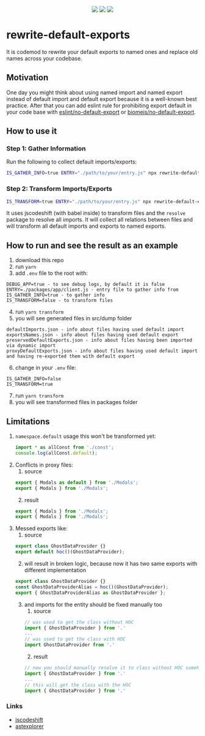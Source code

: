 <p align="center">
  <a href="https://www.npmjs.com/package/rewrite-default-exports"><img src="https://img.shields.io/npm/v/rewrite-default-exports?style=flat-square"></a>
  <a href="https://www.npmjs.com/package/rewrite-default-exports"><img src="https://img.shields.io/npm/dm/rewrite-default-exports?style=flat-square"></a>
  <a href="https://www.npmjs.com/package/rewrite-default-exports"><img src="https://img.shields.io/github/stars/mallchel/rewrite-default-exports?style=flat-square"></a>
</p>

# rewrite-default-exports

It is codemod to rewrite your default exports to named ones and replace old names across your codebase.

## Motivation

One day you might think about using named import and named export instead of default import and default export because it is a well-known best practice. After that you can add eslint rule for prohibiting export default in your code base with [eslint/no-default-export](https://github.com/import-js/eslint-plugin-import/blob/main/docs/rules/no-default-export.md) or [biomejs/no-default-export](https://biomejs.dev/linter/rules/no-default-export/).

## How to use it

### Step 1: Gather Information

Run the following to collect default imports/exports:

```sh
IS_GATHER_INFO=true ENTRY="./path/to/your/entry.js" npx rewrite-default-exports
```

### Step 2: Transform Imports/Exports

```sh
IS_TRANSFORM=true ENTRY="./path/to/your/entry.js" npx rewrite-default-exports
```

It uses jscodeshift (with babel inside) to transform files and the `resolve` package to resolve all imports. It will collect all relations between files and will transform all default imports and exports to named exports.

## How to run and see the result as an example

1. download this repo
2. run `yarn`
3. add `.env` file to the root with:

```
DEBUG_APP=true - to see debug logs, by default it is false
ENTRY=./packages/app/client.js - entry file to gather info from
IS_GATHER_INFO=true - to gather info
IS_TRANSFORM=false - to transform files
```

4. run `yarn transform`
5. you will see generated files in src/dump folder

```
defaultImports.json - info about files having used default import
exportsNames.json - info about files having used default export
preservedDefaultExports.json - info about files having been imported via dynamic import
proxyDefaultExports.json - info about files having used default import and having re-exported them with default export
```

6. change in your `.env` file:

```
IS_GATHER_INFO=false
IS_TRANSFORM=true
```

7. run `yarn transform`
8. you will see transformed files in packages folder

## Limitations

1. `namespace.default` usage
   this won't be transformed yet:
   ```ts
   import * as allConst from './const';
   console.log(allConst.default);
   ```
2. Conflicts in proxy files:
   1. source
   ```ts
   export { Modals as default } from './Modals';
   export { Modals } from './Modals';
   ```
   2. result
   ```ts
   export { Modals } from './Modals';
   export { Modals } from './Modals';
   ```
3. Messed exports like:
   1. source
   ```ts
   export class GhostDataProvider {}
   export default hoc()(GhostDataProvider);
   ```
   2. will result in broken logic, because now it has two same exports with different implementation
   ```ts
   export class GhostDataProvider {}
   const GhostDataProviderAlias = hoc()(GhostDataProvider);
   export { GhostDataProviderAlias as GhostDataProvider };
   ```
   3. and imports for the entity should be fixed manually too
      1. source
      ```ts
      // was used to get the class without HOC
      import { GhostDataProvider } from '.'
      ...
      // was used to get the class with HOC
      import GhostDataProvider from '.'
      ```
      2. result
      ```ts
      // now you should manually resolve it to class without HOC somehow
      import { GhostDataProvider } from '.'
      ...
      // this will get the class with the HOC
      import { GhostDataProvider } from '.'
      ```

### Links

- [jscodeshift](https://github.com/facebook/jscodeshift/wiki/jscodeshift-Documentation)
- [astexplorer](https://astexplorer.net/)
